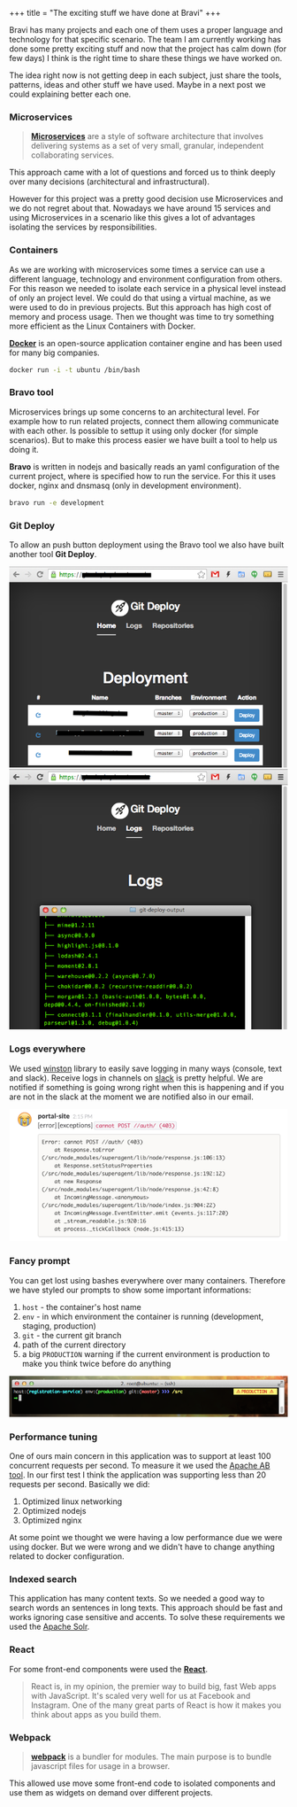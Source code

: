 +++
title = "The exciting stuff we have done at Bravi"
+++

Bravi has many projects and each one of them uses a proper language and technology for that specific scenario. The team I am currently working has done some pretty exciting stuff and now that the project has calm down (for few days) I think is the right time to share these things we have worked on.

The idea right now is not getting deep in each subject, just share the tools, patterns, ideas and other stuff we have used. Maybe in a next post we could explaining better each one.

### Microservices

> [**Microservices**](http://martinfowler.com/articles/microservices.html) are a style of software architecture that involves delivering systems as a set of very small, granular, independent collaborating services.

This approach came with a lot of questions and forced us to think deeply over many decisions (architectural and infrastructural).

However for this project was a pretty good decision use Microservices and we do not regret about that. Nowadays we have around 15 services and using Microservices in a scenario like this gives a lot of advantages isolating the services by responsibilities.

### Containers

As we are working with microservices some times a service can use a different language, technology and environment configuration from others. For this reason we needed to isolate each service in a physical level instead of only an project level. We could do that using a virtual machine, as we were used to do in previous projects. But this approach has high cost of memory and process usage. Then we thought was time to try something more efficient as the Linux Containers with Docker.

[**Docker**](https://www.docker.com/) is an open-source application container engine and has been used for many big companies.

```bash
docker run -i -t ubuntu /bin/bash
```

### Bravo tool

Microservices brings up some concerns to an architectural level. For example how to run related projects, connect them allowing communicate with each other. Is possible to settup it using only docker (for simple scenarios). But to make this process easier we have built a tool to help us doing it.

**Bravo** is written in nodejs and basically reads an yaml configuration of the current project, where is specified how to run the service. For this it uses docker, nginx and dnsmasq (only in development environment).

```bash
bravo run -e development
```

### Git Deploy

To allow an push button deployment using the Bravo tool we also have built another tool **Git Deploy**.

![](./gitdeployer-01.png)
![](./gitdeployer-02.png)

### Logs everywhere

We used [winston](https://github.com/flatiron/winston) library to easily save logging in many ways (console, text and slack). Receive logs in channels on [slack](https://slack.com/) is pretty helpful. We are notified if something is going wrong right when this is happening and if you are not in the slack at the moment we are notified also in our email.

![](./slack-logging.png)

### Fancy prompt

You can get lost using bashes everywhere over many containers. Therefore we have styled our prompts to show some important informations:

1. `host` - the container's host name
2. `env` - in which environment the container is running (development, staging, production)
3. `git` - the current git branch
4. path of the current directory
5. a big `PRODUCTION` warning if the current environment is production to make you think twice before do anything

![](./fancy-prompt.png)

### Performance tuning

One of ours main concern in this application was to support at least 100 concurrent requests per second. To measure it we used the [Apache AB tool](http://httpd.apache.org/docs/2.2/programs/ab.html). In our first test I think the application was supporting less than 20 requests per second. Basically we did:

1. Optimized linux networking
2. Optimized nodejs
3. Optimized nginx

At some point we thought we were having a low performance due we were using docker. But we were wrong and we didn't have to change anything related to docker configuration.

### Indexed search

This application has many content texts. So we needed a good way to search words an sentences in long texts. This approach should be fast and works ignoring case sensitive and accents. To solve these requirements we used the [Apache Solr](http://lucene.apache.org/solr/).

### React

For some front-end components were used the [**React**](http://facebook.github.io/react/).

> React is, in my opinion, the premier way to build big, fast Web apps with JavaScript. It's scaled very well for us at Facebook and Instagram.
> One of the many great parts of React is how it makes you think about apps as you build them.

### Webpack

> [**webpack**](https://github.com/webpack/webpack) is a bundler for modules. The main purpose is to bundle javascript files for usage in a browser.

This allowed use move some front-end code to isolated components and use them as widgets on demand over different projects.
